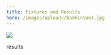 ```yaml
---
title: Fixtures and Results
hero: /images/uploads/badminton3.jpg
---
```

![](/images/uploads/results_191127.jpg)

results

